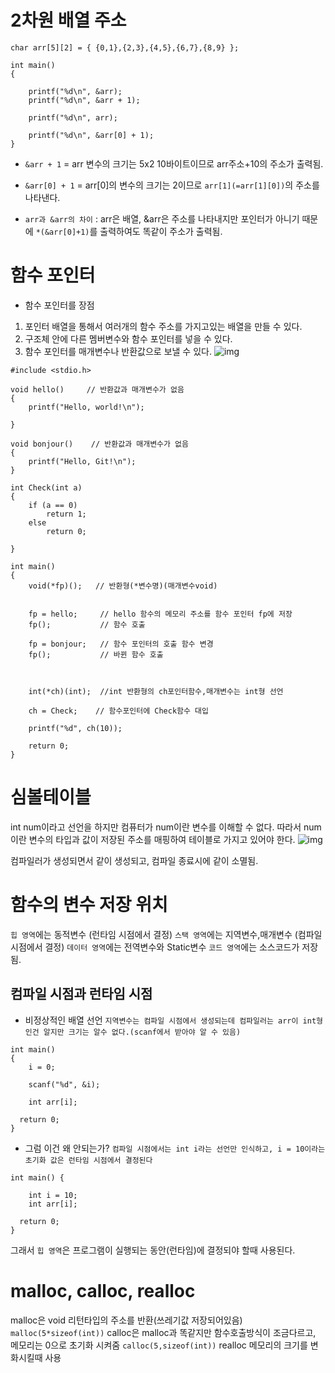 # 2차원 배열 주소 
```
char arr[5][2] = { {0,1},{2,3},{4,5},{6,7},{8,9} };

int main()
{

	printf("%d\n", &arr);
	printf("%d\n", &arr + 1);

	printf("%d\n", arr);

	printf("%d\n", &arr[0] + 1);
}
```

- `&arr + 1` = arr 변수의 크기는 5x2 10바이트이므로 arr주소+10의 주소가 출력됨.
- `&arr[0] + 1`  = arr[0]의 변수의 크기는 2이므로 `arr[1](=arr[1][0])`의 주소를 나타낸다. 

- `arr과 &arr의 차이` : arr은 배열, &arr은 주소를 나타내지만 포인터가 아니기 때문에 `*(&arr[0]+1)`를 출력하여도 똑같이 주소가 출력됨.


# 함수 포인터

- 함수 포인터를 장점
1. 포인터 배열을 통해서 여러개의 함수 주소를 가지고있는 배열을 만들 수 있다.
2. 구조체 안에 다른 멤버변수와 함수 포인터를 넣을 수 있다. 
3. 함수 포인터를 매개변수나 반환값으로 보낼 수 있다. 
![img](https://dojang.io/pluginfile.php/655/mod_page/content/17/unit68-1.png)


```
#include <stdio.h>

void hello()     // 반환값과 매개변수가 없음
{
	printf("Hello, world!\n");

}

void bonjour()    // 반환값과 매개변수가 없음
{
	printf("Hello, Git!\n");
}

int Check(int a)
{
	if (a == 0)
		return 1;
	else
		return 0;
		
}

int main()
{
	void(*fp)();   // 반환형(*변수명)(매개변수void) 
		

	fp = hello;     // hello 함수의 메모리 주소를 함수 포인터 fp에 저장
	fp();           // 함수 호출

	fp = bonjour;   // 함수 포인터의 호출 함수 변경
	fp();           // 바뀐 함수 호출



	int(*ch)(int);	//int 반환형의 ch포인터함수,매개변수는 int형 선언 

	ch = Check;    // 함수포인터에 Check함수 대입

	printf("%d", ch(10));

	return 0;
}

```


# 심볼테이블

int num이라고 선언을 하지만 컴퓨터가 num이란 변수를 이해할 수 없다.
따라서 num이란 변수의 타입과 값이 저장된 주소를 매핑하여 테이블로 가지고 있어야 한다.
![img](https://t1.daumcdn.net/cfile/tistory/153961354D9D78CD2D)

컴파일러가 생성되면서 같이 생성되고, 컴파일 종료시에 같이 소멸됨.


# 함수의 변수 저장 위치
`힙 영역`에는 동적변수  (런타임 시점에서 결정)
`스택 영역`에는 지역변수,매개변수 (컴파일 시점에서 결정)
`데이터 영역`에는 전역변수와 Static변수
`코드 영역`에는 소스코드가 저장됨.

## 컴파일 시점과 런타임 시점

- 비정상적인 배열 선언
`지역변수는 컴파일 시점에서 생성되는데 컴파일러는 arr이 int형인건 알지만 크기는 알수 없다.(scanf에서 받아야 알 수 있음)`
```
int main()
{ 
	i = 0; 	
	
	scanf("%d", &i); 
	
	int arr[i];
	
  return 0;
}

```



- 그럼 이건 왜 안되는가?
`컴파일 시점에서는 int i라는 선언만 인식하고, i = 10이라는 초기화 값은 런타임 시점에서 결정된다`

```
int main() {

	int i = 10; 
	int arr[i];
	
  return 0; 
}
```

그래서 `힙 영역`은 프로그램이 실행되는 동안(런타임)에 결정되야 할때 사용된다.


# malloc, calloc, realloc
malloc은 void 리턴타입의 주소를 반환(쓰레기값 저장되어있음) `malloc(5*sizeof(int))`
calloc은 malloc과 똑같지만 함수호출방식이 조금다르고, 메모리는 0으로 초기화 시켜줌 `calloc(5,sizeof(int))`
realloc 메모리의 크기를 변화시킬때 사용



	

